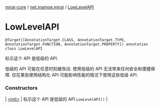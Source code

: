 [mirai-core](../../index.md) / [net.mamoe.mirai](../index.md) / [LowLevelAPI](./index.md)

# LowLevelAPI

`@Target([AnnotationTarget.CLASS, AnnotationTarget.TYPE, AnnotationTarget.FUNCTION, AnnotationTarget.PROPERTY]) annotation class LowLevelAPI`

标示这个 API 是低级的 API.

低级的 API 可能在任意时刻被改动.
使用低级的 API 无法带来任何安全和便捷保障.
仅在某些使用结构化 API 可能影响性能的情况下使用这些低级 API.

### Constructors

| [&lt;init&gt;](-init-.md) | 标示这个 API 是低级的 API.`LowLevelAPI()` |

